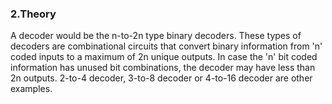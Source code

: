 <h3><b>2.Theory</b></h3>
<p>A decoder would be the n-to-2n type binary decoders. These types of decoders are combinational circuits that convert binary information from 'n' coded inputs to a maximum of 2n unique outputs. In case the 'n' bit coded information has unused bit combinations, the decoder may have less than 2n outputs. 2-to-4 decoder, 3-to-8 decoder or 4-to-16 decoder are other examples.</p>
